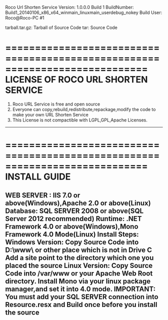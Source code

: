 Roco Url Shorten Service
Version: 1.0.0.0 Build 1
BuildNumber: Build1_20140106_x86_x64_winmain_linuxmain_userdebug_nokey
Build User: Roco@Roco-PC #1

tarball.tar.gz: Tarball of Source Code
tar: Source Code

============================================================================
                   LICENSE OF ROCO URL SHORTEN SERVICE
============================================================================
1. Roco URL Service is free and open source
2. Everyone can copy,rebuild,redistribute,repackage,modify the code to 
   make your own URL Shorten Service
3. This License is not compactible with LGPL,GPL,Apache Licenses.
----------------------------------------------------------------------------

============================================================================
                                INSTALL GUIDE
============================================================================
WEB SERVER : IIS 7.0 or above(Windows),Apache 2.0 or above(Linux)
Database: SQL SERVER 2008 or above(SQL Server 2012 recommended)
Runtime: .NET Framework 4.0 or above(Windows),Mono Framework 4.0 Mode(Linux)
Install Steps:
Windows Version:
Copy Source Code into D:\www\ or other place which is not in Drive C
Add a site point to the directory which one you placed the source
Linux Version:
Copy Source Code into /var/www or your Apache Web Root directory.
Install Mono via your linux package manager,and set it into 4.0 mode.
IMPORTANT: You must add your SQL SERVER connection into Resource.resx and 
           Build once before you install the source
----------------------------------------------------------------------------
